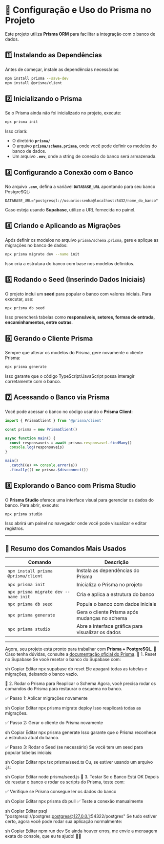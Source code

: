 # 📌 Configuração e Uso do Prisma no Projeto

Este projeto utiliza **Prisma ORM** para facilitar a integração com o banco de dados.

## **1️⃣ Instalando as Dependências**

Antes de começar, instale as dependências necessárias:

```sh
npm install prisma --save-dev
npm install @prisma/client
```

## **2️⃣ Inicializando o Prisma**

Se o Prisma ainda não foi inicializado no projeto, execute:

```sh
npx prisma init
```

Isso criará:

- O diretório **`prisma/`**
- O arquivo **`prisma/schema.prisma`**, onde você pode definir os modelos do banco de dados.
- Um arquivo **`.env`**, onde a string de conexão do banco será armazenada.

## **3️⃣ Configurando a Conexão com o Banco**

No arquivo **`.env`**, defina a variável **`DATABASE_URL`** apontando para seu banco PostgreSQL:

```env
DATABASE_URL="postgresql://usuario:senha@localhost:5432/nome_do_banco"
```

Caso esteja usando **Supabase**, utilize a URL fornecida no painel.

## **4️⃣ Criando e Aplicando as Migrações**

Após definir os modelos no arquivo `prisma/schema.prisma`, gere e aplique as migrações no banco de dados:

```sh
npx prisma migrate dev --name init
```

Isso cria a estrutura do banco com base nos modelos definidos.

## **5️⃣ Rodando o Seed (Inserindo Dados Iniciais)**

O projeto inclui um **seed** para popular o banco com valores iniciais. Para executar, use:

```sh
npx prisma db seed
```

Isso preencherá tabelas como **responsáveis, setores, formas de entrada, encaminhamentos, entre outras**.

## **6️⃣ Gerando o Cliente Prisma**

Sempre que alterar os modelos do Prisma, gere novamente o cliente Prisma:

```sh
npx prisma generate
```

Isso garante que o código TypeScript/JavaScript possa interagir corretamente com o banco.

## **7️⃣ Acessando o Banco via Prisma**

Você pode acessar o banco no código usando o **Prisma Client**:

```typescript
import { PrismaClient } from '@prisma/client'

const prisma = new PrismaClient()

async function main() {
  const responsaveis = await prisma.responsavel.findMany()
  console.log(responsaveis)
}

main()
  .catch((e) => console.error(e))
  .finally(() => prisma.$disconnect())
```

## **8️⃣ Explorando o Banco com Prisma Studio**

O **Prisma Studio** oferece uma interface visual para gerenciar os dados do banco. Para abrir, execute:

```sh
npx prisma studio
```

Isso abrirá um painel no navegador onde você pode visualizar e editar registros.

---

## **📌 Resumo dos Comandos Mais Usados**

| Comando                              | Descrição                                         |
| ------------------------------------ | ------------------------------------------------- |
| `npm install prisma @prisma/client`  | Instala as dependências do Prisma                 |
| `npx prisma init`                    | Inicializa o Prisma no projeto                    |
| `npx prisma migrate dev --name init` | Cria e aplica a estrutura do banco                |
| `npx prisma db seed`                 | Popula o banco com dados iniciais                 |
| `npx prisma generate`                | Gera o cliente Prisma após mudanças no schema     |
| `npx prisma studio`                  | Abre a interface gráfica para visualizar os dados |

---

Agora, seu projeto está pronto para trabalhar com **Prisma + PostgreSQL**. 🚀  
Caso tenha dúvidas, consulte a [documentação oficial do Prisma](https://www.prisma.io/docs).
📌 1. Reset no Supabase
Se você resetar o banco do Supabase com:

sh
Copiar
Editar
npx supabase db reset
Ele apagará todas as tabelas e migrações, deixando o banco vazio.

📌 2. Rodar o Prisma para Reaplicar o Schema
Agora, você precisa rodar os comandos do Prisma para restaurar o esquema no banco.

✅ Passo 1: Aplicar migrações novamente

sh
Copiar
Editar
npx prisma migrate deploy
Isso reaplicará todas as migrações.

✅ Passo 2: Gerar o cliente do Prisma novamente

sh
Copiar
Editar
npx prisma generate
Isso garante que o Prisma reconhece a estrutura atual do banco.

✅ Passo 3: Rodar o Seed (se necessário) Se você tem um seed para popular tabelas iniciais:

sh
Copiar
Editar
npx tsx prisma/seed.ts
Ou, se estiver usando um arquivo .js:

sh
Copiar
Editar
node prisma/seed.js
📌 3. Testar Se o Banco Está OK
Depois de resetar o banco e rodar os scripts do Prisma, teste com:

✅ Verifique se Prisma consegue ler os dados do banco

sh
Copiar
Editar
npx prisma db pull
✅ Teste a conexão manualmente

sh
Copiar
Editar
psql "postgresql://postgres:postgres@127.0.0.1:54322/postgres"
Se tudo estiver certo, agora você pode rodar sua aplicação normalmente:

sh
Copiar
Editar
npm run dev
Se ainda houver erros, me envie a mensagem exata do console, que eu te ajudo! 🚀🔥

